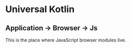 # Universal Kotlin

## Application -> Browser -> Js

This is the place where JavaScript browser modules live.
